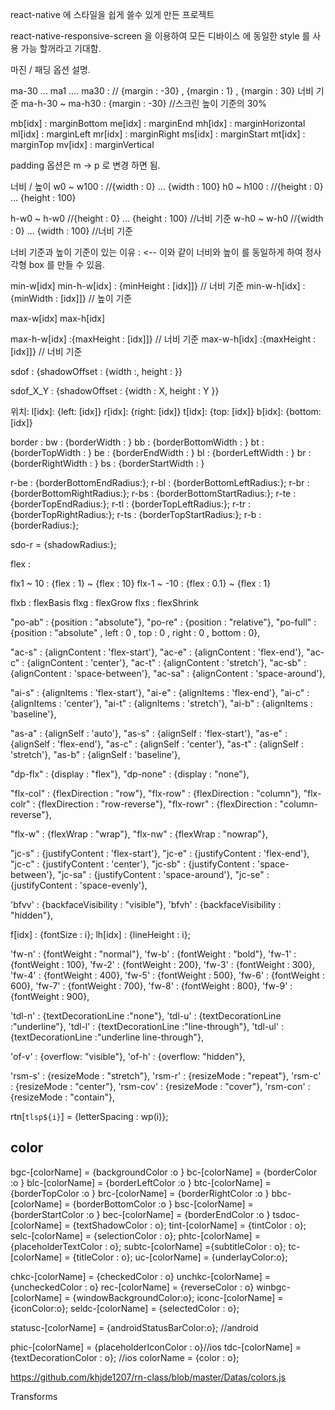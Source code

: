 react-native 에 스타일을 쉽게 쓸수 있게 만든 프로젝트 

react-native-responsive-screen 을 이용하여 모든 디바이스 에 동일한 style 를 사용 가능 할꺼라고 기대함. 


마진 / 패딩 옵션 설명. 


ma-30 ... ma1 .... ma30  : // {margin : -30} , {margin : 1} , {margin : 30} 너비 기준 
ma-h-30 ~ ma-h30 : {margin : -30} //스크린 높이 기준의 30% 

mb[idx] : marginBottom
me[idx] : marginEnd
mh[idx] : marginHorizontal
ml[idx] : marginLeft
mr[idx] : marginRight
ms[idx] : marginStart
mt[idx] : marginTop
mv[idx] : marginVertical

padding 옵션은 m -> p 로 변경 하면 됨. 


너비 / 높이 
w0 ~ w100 : //{width : 0} ... {width : 100}
h0 ~ h100 : //{height : 0} ... {height : 100}

h-w0 ~ h-w0 //{height : 0} ... {height : 100} //너비 기준 
w-h0 ~ w-h0 //{width : 0} ... {width : 100} //너비 기준 

너비 기준과 높이 기준이 있는 이유 : 
<View class ="w10 h-w10" > <-- 이와 같이 너비와 높이 를 동일하게 하여 정사각형 box 를 만들 수 있음. 

min-w[idx]
min-h-w[idx] : {minHeight : [idx]]} // 너비 기준 
min-w-h[idx] : {minWidth : [idx]]} // 높이 기준 

max-w[idx]
max-h[idx]

max-h-w[idx] :{maxHeight : [idx]]} // 너비 기준 
max-w-h[idx] :{maxHeight : [idx]]} // 너비 기준 

sdof : {shadowOffset : {width :, height :  }}

sdof_X_Y : {shadowOffset : {width : X, height : Y }}

위치: 
l[idx]: {left:  [idx]}
r[idx]: {right:  [idx]}
t[idx]: {top:  [idx]}
b[idx]: {bottom:  [idx]}

border : 
bw : {borderWidth : }
bb : {borderBottomWidth : }
bt : {borderTopWidth : }
be : {borderEndWidth : }
bl : {borderLeftWidth : }
br : {borderRightWidth : }
bs : {borderStartWidth : }

r-be : {borderBottomEndRadius:};
r-bl : {borderBottomLeftRadius:};
r-br : {borderBottomRightRadius:};
r-bs : {borderBottomStartRadius:};
r-te : {borderTopEndRadius:};
r-tl : {borderTopLeftRadius:};
r-tr : {borderTopRightRadius:};
r-ts : {borderTopStartRadius:};
r-b : {borderRadius:};

sdo-r  = {shadowRadius:};

flex :

flx1 ~ 10  : {flex : 1} ~ {flex : 10}
flx-1 ~ -10  : {flex : 0.1} ~ {flex : 1}

flxb : flexBasis
flxg : flexGrow
flxs : flexShrink 



"po-ab" : {position : "absolute"},
"po-re" : {position : "relative"},
"po-full" : {position : "absolute" , left : 0 , top : 0 , right : 0 , bottom : 0},

"ac-s" : {alignContent : 'flex-start'},
"ac-e" : {alignContent : 'flex-end'},
"ac-c" : {alignContent : 'center'},
"ac-t" : {alignContent : 'stretch'},
"ac-sb" : {alignContent : 'space-between'},
"ac-sa" : {alignContent : 'space-around'},

"ai-s" : {alignItems : 'flex-start'},
"ai-e" : {alignItems : 'flex-end'},
"ai-c" : {alignItems : 'center'},
"ai-t" : {alignItems : 'stretch'},
"ai-b" : {alignItems : 'baseline'},

"as-a" : {alignSelf : 'auto'},
"as-s" : {alignSelf : 'flex-start'},
"as-e" : {alignSelf : 'flex-end'},
"as-c" : {alignSelf : 'center'},
"as-t" : {alignSelf : 'stretch'},
"as-b" : {alignSelf : 'baseline'},

"dp-flx" : {display : "flex"},
"dp-none" : {display : "none"},

"flx-col" : {flexDirection : "row"},
"flx-row" : {flexDirection : "column"},
"flx-colr" : {flexDirection : "row-reverse"},
"flx-rowr" : {flexDirection : "column-reverse"},

"flx-w" : {flexWrap : "wrap"},
"flx-nw" : {flexWrap : "nowrap"},

"jc-s" : {justifyContent : 'flex-start'},
"jc-e" : {justifyContent : 'flex-end'},
"jc-c" : {justifyContent : 'center'},
"jc-sb" : {justifyContent : 'space-between'},
"jc-sa" : {justifyContent : 'space-around'},
"jc-se" : {justifyContent : 'space-evenly'},


'bfvv' : {backfaceVisibility : "visible"},
'bfvh' : {backfaceVisibility : "hidden"},

f[idx] : {fontSize : i}; 
lh[idx] : {lineHeight : i}; 

'fw-n' : {fontWeight : "normal"},
'fw-b' : {fontWeight : "bold"},
'fw-1' : {fontWeight : 100},
'fw-2' : {fontWeight : 200},
'fw-3' : {fontWeight : 300},
'fw-4' : {fontWeight : 400},
'fw-5' : {fontWeight : 500},
'fw-6' : {fontWeight : 600},
'fw-7' : {fontWeight : 700},
'fw-8' : {fontWeight : 800},
'fw-9' : {fontWeight : 900},


'tdl-n' : {textDecorationLine :"none"},
'tdl-u' : {textDecorationLine :"underline"},
'tdl-l' : {textDecorationLine :"line-through"},
'tdl-ul' : {textDecorationLine :"underline line-through"},

'of-v' : {overflow: "visible"},
'of-h' : {overflow: "hidden"},

'rsm-s' : {resizeMode : "stretch"},
'rsm-r' : {resizeMode : "repeat"},
'rsm-c' : {resizeMode : "center"},
'rsm-cov' : {resizeMode : "cover"},
'rsm-con' : {resizeMode : "contain"},

rtn[`tlsp${i}`] = {letterSpacing : wp(i)};



color
--------

bgc-[colorName] = {backgroundColor :o }
bc-[colorName] = {borderColor :o }
blc-[colorName] = {borderLeftColor :o }
btc-[colorName] = {borderTopColor :o }
brc-[colorName] = {borderRightColor :o }
bbc-[colorName] = {borderBottomColor :o }
bsc-[colorName] = {borderStartColor :o }
bec-[colorName] = {borderEndColor :o }
tsdoc-[colorName] = {textShadowColor : o};
tint-[colorName] = {tintColor : o};
selc-[colorName] = {selectionColor : o}; 
phtc-[colorName] ={placeholderTextColor : o};
subtc-[colorName] ={subtitleColor : o};
tc-[colorName] = {titleColor : o};
uc-[colorName] = {underlayColor:o};

chkc-[colorName] =  {checkedColor : o}
unchkc-[colorName] =  {uncheckedColor : o}
rec-[colorName] =  {reverseColor : o}
winbgc-[colorName] =  {windowBackgroundColor:o};
iconc-[colorName] =  {iconColor:o};
seldc-[colorName] = {selectedColor : o};

statusc-[colorName] =  {androidStatusBarColor:o}; //android

phic-[colorName] = {placeholderIconColor : o}//ios
tdc-[colorName] = {textDecorationColor : o}; //ios
colorName = {color : o};

https://github.com/khjde1207/rn-class/blob/master/Datas/colors.js

Transforms